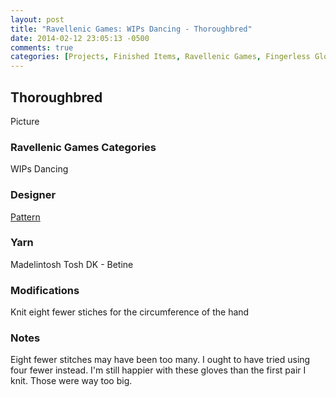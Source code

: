 ```yaml
---
layout: post
title: "Ravellenic Games: WIPs Dancing - Thoroughbred"
date: 2014-02-12 23:05:13 -0500
comments: true
categories: [Projects, Finished Items, Ravellenic Games, Fingerless Gloves]
---
```


## Thoroughbred

Picture

### Ravellenic Games Categories
WIPs Dancing  

### Designer
[Pattern](http://www.ravelry.com/patterns/library/volutissimo)

### Yarn
Madelintosh Tosh DK - Betine

### Modifications
Knit eight fewer stiches for the circumference of the hand

### Notes
Eight fewer stitches may have been too many.  I ought to have tried using four fewer instead.
I'm still happier with these gloves than the first pair I knit.  Those were way too big.
